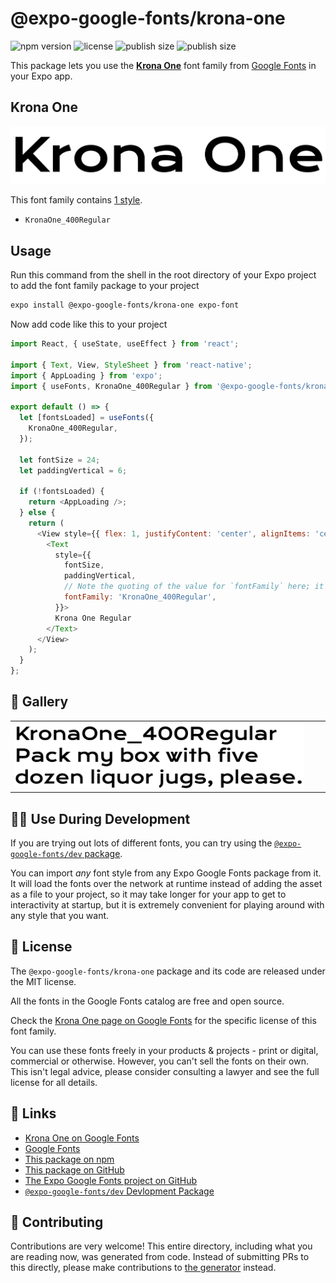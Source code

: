 # @expo-google-fonts/krona-one

![npm version](https://flat.badgen.net/npm/v/@expo-google-fonts/krona-one)
![license](https://flat.badgen.net/github/license/expo/google-fonts)
![publish size](https://flat.badgen.net/packagephobia/install/@expo-google-fonts/krona-one)
![publish size](https://flat.badgen.net/packagephobia/publish/@expo-google-fonts/krona-one)

This package lets you use the [**Krona One**](https://fonts.google.com/specimen/Krona+One) font family from [Google Fonts](https://fonts.google.com/) in your Expo app.

## Krona One

![Krona One](./font-family.png)

This font family contains [1 style](#-gallery).

- `KronaOne_400Regular`

## Usage

Run this command from the shell in the root directory of your Expo project to add the font family package to your project
```sh
expo install @expo-google-fonts/krona-one expo-font
```

Now add code like this to your project
```js
import React, { useState, useEffect } from 'react';

import { Text, View, StyleSheet } from 'react-native';
import { AppLoading } from 'expo';
import { useFonts, KronaOne_400Regular } from '@expo-google-fonts/krona-one';

export default () => {
  let [fontsLoaded] = useFonts({
    KronaOne_400Regular,
  });

  let fontSize = 24;
  let paddingVertical = 6;

  if (!fontsLoaded) {
    return <AppLoading />;
  } else {
    return (
      <View style={{ flex: 1, justifyContent: 'center', alignItems: 'center' }}>
        <Text
          style={{
            fontSize,
            paddingVertical,
            // Note the quoting of the value for `fontFamily` here; it expects a string!
            fontFamily: 'KronaOne_400Regular',
          }}>
          Krona One Regular
        </Text>
      </View>
    );
  }
};

```

## 🔡 Gallery


||||
|-|-|-|
|![KronaOne_400Regular](./KronaOne_400Regular.ttf.png)||||


## 👩‍💻 Use During Development

If you are trying out lots of different fonts, you can try using the [`@expo-google-fonts/dev` package](https://github.com/expo/google-fonts/tree/master/font-packages/dev#readme).

You can import *any* font style from any Expo Google Fonts package from it. It will load the fonts
over the network at runtime instead of adding the asset as a file to your project, so it may take longer
for your app to get to interactivity at startup, but it is extremely convenient
for playing around with any style that you want.

## 📖 License

The `@expo-google-fonts/krona-one` package and its code are released under the MIT license.

All the fonts in the Google Fonts catalog are free and open source.

Check the [Krona One page on Google Fonts](https://fonts.google.com/specimen/Krona+One) for the specific license of this font family.

You can use these fonts freely in your products & projects - print or digital, commercial or otherwise. However, you can't sell the fonts on their own. This isn't legal advice, please consider consulting a lawyer and see the full license for all details.

## 🔗 Links

- [Krona One on Google Fonts](https://fonts.google.com/specimen/Krona+One)
- [Google Fonts](https://fonts.google.com/)
- [This package on npm](https://www.npmjs.com/package/@expo-google-fonts/krona-one)
- [This package on GitHub](https://github.com/expo/google-fonts/tree/master/font-packages/krona-one)
- [The Expo Google Fonts project on GitHub](https://github.com/expo/google-fonts)
- [`@expo-google-fonts/dev` Devlopment Package](https://github.com/expo/google-fonts/tree/master/font-packages/dev)

## 🤝 Contributing

Contributions are very welcome! This entire directory, including what you are reading now, was generated from code. Instead of submitting PRs to this directly, please make contributions to [the generator](https://github.com/expo/google-fonts/tree/master/packages/generator) instead.

